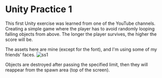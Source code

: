 # Unity Practice 1
This first Unity exercise was learned from one of the YouTube channels. Creating a simple game where the player has to avoid randomly looping falling objects from above. The longer the player survives, the higher the score will be.


The assets here are mine (except for the font), and I'm using some of my friends' faces.
![ss1](https://github.com/RafiMlnf/Unity-Practice-1/assets/115614668/b884ea9f-04c2-4321-bd8d-7767a2fa8bde)

Objects are destroyed after passing the specified limit, then they will reappear from the spawn area (top of the screen).
